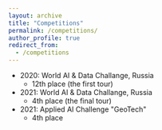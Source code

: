 ```yaml
---
layout: archive
title: "Competitions"
permalink: /competitions/
author_profile: true
redirect_from:
  - /competitions
---
```


* 2020: World AI & Data Challange, Russia
  * 12th place (the first tour)
* 2021: World AI & Data Challange, Russia
  * 4th place (the final tour)
* 2021: Applied AI Challenge "GeoTech"
  * 4th place

